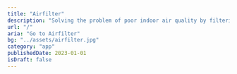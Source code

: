 ```yaml
---
title: "Airfilter"
description: "Solving the problem of poor indoor air quality by filtering the air"
url: "/"
aria: "Go to Airfilter"
bg: "../assets/airfilter.jpg"
category: "app"
publishedDate: 2023-01-01
isDraft: false
---
```

